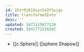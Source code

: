 ```yaml
---
id: 1hsr0jK1SuysSd2YSujgs
title: transformedInto
desc: ''
updated: 1671115877120
created: 1641772226282
---
```




- [[c.Sphere]] [[sphere.Shapow]]
